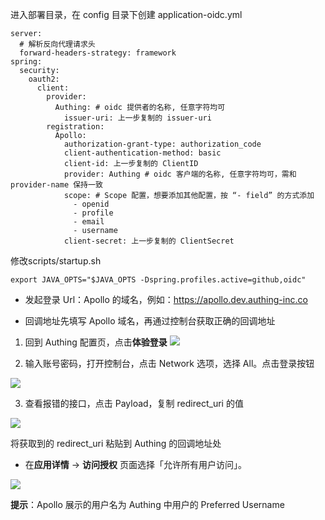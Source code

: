 <IntegrationDetailCard :title="`配置 Apollo`">

进入部署目录，在 config 目录下创建 application-oidc.yml
```
server:
  # 解析反向代理请求头
  forward-headers-strategy: framework
spring:
  security:
    oauth2:
      client:
        provider:
          Authing: # oidc 提供者的名称, 任意字符均可
            issuer-uri: 上一步复制的 issuer-uri
        registration:
          Apollo:
            authorization-grant-type: authorization_code
            client-authentication-method: basic
            client-id: 上一步复制的 ClientID
            provider: Authing # oidc 客户端的名称, 任意字符均可，需和 provider-name 保持一致
            scope: # Scope 配置，想要添加其他配置，按 “- field” 的方式添加
              - openid
              - profile
              - email
              - username
            client-secret: 上一步复制的 ClientSecret
```

修改scripts/startup.sh
```
export JAVA_OPTS="$JAVA_OPTS -Dspring.profiles.active=github,oidc"
```

- 发起登录 Url：Apollo 的域名，例如：https://apollo.dev.authing-inc.co

- 回调地址先填写 Apollo 域名，再通过控制台获取正确的回调地址

1. 回到 Authing 配置页，点击**体验登录**
![](~@imagesZhCn/integration/apollo/2-2.png)

2. 输入账号密码，打开控制台，点击 Network 选项，选择 All。点击登录按钮

![](~@imagesZhCn/integration/apollo/2-3.png)

3. 查看报错的接口，点击 Payload，复制 redirect_uri 的值

![](~@imagesZhCn/integration/apollo/2-4.png)

将获取到的 redirect_uri 粘贴到 Authing 的回调地址处

- 在**应用详情** -> **访问授权** 页面选择「允许所有用户访问」。

![](~@imagesZhCn/integration/apollo/2-1.png)

**提示**：Apollo 展示的用户名为 Authing 中用户的 Preferred Username

</IntegrationDetailCard>
